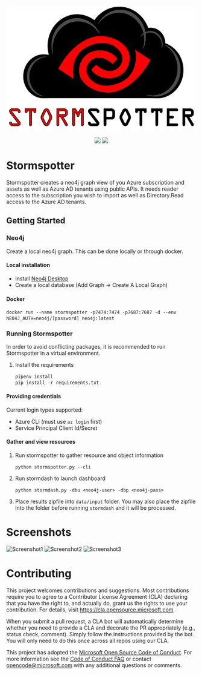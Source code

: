<span style="display:block;text-align:center">![StormspotterLogo](misc/stormspotter.png)</span>

<p align="center">
    <img src="https://img.shields.io/badge/Version-1.0a-red" />
    <img src="https://img.shields.io/badge/python-3.8-success" />
</p>

# Stormspotter

Stormspotter creates a neo4j graph view of you Azure subscription and assets as well as Azure AD tenants using public APIs. It needs reader access to the subscription you wish to import as well as Directory.Read access to the Azure AD tenants. 


## Getting Started

### Neo4j
Create  a local neo4j graph. This can be done locally or through docker.

#### Local installation
- Install [Neo4j Desktop](https://neo4j.com/download/)
- Create a local database (Add Graph -> Create A Local Graph)

#### Docker
```
docker run --name stormspotter -p7474:7474 -p7687:7687 -d --env NEO4J_AUTH=neo4j/[password] neo4j:latest
```

### Running Stormspotter
In order to avoid conflicting packages, it is recommended to run Stormspotter in a virtual environment.

1. Install the requirements
    ```
    pipenv install
    pip install -r requirements.txt
    ```

#### Providing credentials
Current login types supported: 

- Azure CLI (must use `az login` first)
- Service Principal Client Id/Secret

#### Gather and view resources

1. Run stormspotter to gather resource and object information
    ```
    python stormspotter.py --cli
   ```

2. Run stormdash to launch dashboard
    ```
    python stormdash.py -dbu <neo4j-user> -dbp <neo4j-pass>
    ```

3. Place results zipfile into `data/input` folder. You may also place the zipfile into the folder before running `stormdash` and it will be processed.
   
# Screenshots

![Screenshot1](misc/screenshot1.png)
![Screenshot2](misc/screenshot2.png)
![Screenshot3](misc/screenshot3.png)

# Contributing

This project welcomes contributions and suggestions.  Most contributions require you to agree to a
Contributor License Agreement (CLA) declaring that you have the right to, and actually do, grant us
the rights to use your contribution. For details, visit https://cla.opensource.microsoft.com.

When you submit a pull request, a CLA bot will automatically determine whether you need to provide
a CLA and decorate the PR appropriately (e.g., status check, comment). Simply follow the instructions
provided by the bot. You will only need to do this once across all repos using our CLA.

This project has adopted the [Microsoft Open Source Code of Conduct](https://opensource.microsoft.com/codeofconduct/).
For more information see the [Code of Conduct FAQ](https://opensource.microsoft.com/codeofconduct/faq/) or
contact [opencode@microsoft.com](mailto:opencode@microsoft.com) with any additional questions or comments.

